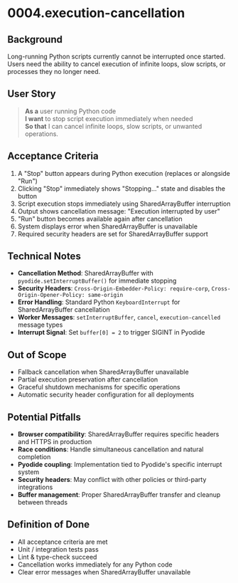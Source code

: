 # 0004.execution-cancellation

## Background

Long-running Python scripts currently cannot be interrupted once started. Users need the ability to cancel execution of infinite loops, slow scripts, or processes they no longer need.

## User Story

> **As a** user running Python code  
> **I want** to stop script execution immediately when needed  
> **So that** I can cancel infinite loops, slow scripts, or unwanted operations.

## Acceptance Criteria

1. A "Stop" button appears during Python execution (replaces or alongside "Run")
2. Clicking "Stop" immediately shows "Stopping..." state and disables the button
3. Script execution stops immediately using SharedArrayBuffer interruption
4. Output shows cancellation message: "Execution interrupted by user"
5. "Run" button becomes available again after cancellation
6. System displays error when SharedArrayBuffer is unavailable
7. Required security headers are set for SharedArrayBuffer support

## Technical Notes

- **Cancellation Method**: SharedArrayBuffer with `pyodide.setInterruptBuffer()` for immediate stopping
- **Security Headers**: `Cross-Origin-Embedder-Policy: require-corp`, `Cross-Origin-Opener-Policy: same-origin`
- **Error Handling**: Standard Python `KeyboardInterrupt` for SharedArrayBuffer cancellation
- **Worker Messages**: `setInterruptBuffer`, `cancel`, `execution-cancelled` message types
- **Interrupt Signal**: Set `buffer[0] = 2` to trigger SIGINT in Pyodide

## Out of Scope

- Fallback cancellation when SharedArrayBuffer unavailable
- Partial execution preservation after cancellation
- Graceful shutdown mechanisms for specific operations
- Automatic security header configuration for all deployments

## Potential Pitfalls

- **Browser compatibility**: SharedArrayBuffer requires specific headers and HTTPS in production
- **Race conditions**: Handle simultaneous cancellation and natural completion
- **Pyodide coupling**: Implementation tied to Pyodide's specific interrupt system
- **Security headers**: May conflict with other policies or third-party integrations
- **Buffer management**: Proper SharedArrayBuffer transfer and cleanup between threads

## Definition of Done

- All acceptance criteria are met
- Unit / integration tests pass
- Lint & type-check succeed
- Cancellation works immediately for any Python code
- Clear error messages when SharedArrayBuffer unavailable
